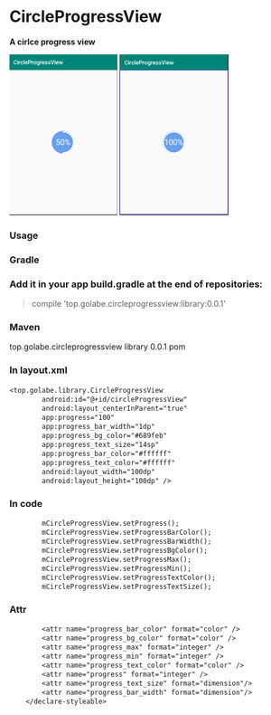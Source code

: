 # CircleProgressView


**A cirlce progress  view** 

<img src="https://github.com/Golabe/CircleProgressView/blob/master/image/1.PNG?raw=true" style="zoom:50%" />
<img src="https://github.com/Golabe/CircleProgressView/blob/master/image/2.PNG?raw=true" style="zoom:50%" />

### Usage
### Gradle
### Add it in your app build.gradle at the end of repositories:

> compile 'top.golabe.circleprogressview:library:0.0.1'

### Maven
> <dependency>
  <groupId>top.golabe.circleprogressview</groupId>
  <artifactId>library</artifactId>
  <version>0.0.1</version>
  <type>pom</type>
 </dependency>


### In layout.xml
```
<top.golabe.library.CircleProgressView
        android:id="@+id/circleProgressView"
        android:layout_centerInParent="true"
        app:progress="100"
        app:progress_bar_width="1dp"
        app:progress_bg_color="#689feb"
        app:progress_text_size="14sp"
        app:progress_bar_color="#ffffff"
        app:progress_text_color="#ffffff"
        android:layout_width="100dp"
        android:layout_height="100dp" />
```
### In code

```
        mCircleProgressView.setProgress();
        mCircleProgressView.setProgressBarColor();
        mCircleProgressView.setProgressBarWidth();
        mCircleProgressView.setProgressBgColor();
        mCircleProgressView.setProgressMax();
        mCircleProgressView.setProgressMin();
        mCircleProgressView.setProgressTextColor();
        mCircleProgressView.setProgressTextSize();
```

### Attr

``` <declare-styleable name="CircleProgressView">
        <attr name="progress_bar_color" format="color" />
        <attr name="progress_bg_color" format="color" />
        <attr name="progress_max" format="integer" />
        <attr name="progress_min" format="integer" />
        <attr name="progress_text_color" format="color" />
        <attr name="progress" format="integer" />
        <attr name="progress_text_size" format="dimension"/>
        <attr name="progress_bar_width" format="dimension"/>
    </declare-styleable>
```